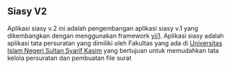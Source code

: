 ## Siasy V2
Aplikasi siasy v.2 ini adalah pengembangan aplikasi siasy v.1 yang dikembangkan dengan menggunakan framework [yii1](https://www.yiiframework.com/). Aplikasi siasy adalah aplikasi tata persuratan yang dimiliki oleh Fakultas yang ada di [Universitas Islam Negeri Sultan Syarif Kasim](https://uin-suska.ac.id) yang bertujuan untuk memudahkan tata kelola persuratan dan pembuatan file surat
